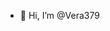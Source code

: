 - 👋 Hi, I’m @Vera379

<!---
Vera379/Vera379 is a ✨ special ✨ repository because its `README.md` (this file) appears on your GitHub profile.
You can click the Preview link to take a look at your changes.
--->
